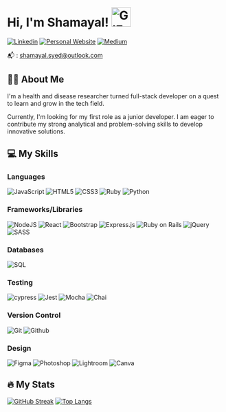 # Hi, I'm Shamayal! <img src="https://media0.giphy.com/media/v1.Y2lkPTc5MGI3NjExMGQzODE4NDhhZjVkOThhMWJhOGJlODZhZTA1OGVjYzJkZDBkM2Y1ZSZlcD12MV9pbnRlcm5hbF9naWZzX2dpZklkJmN0PXM/UnyblOs6hGx9Mli7jq/giphy.gif" width="45" alt="GIF">

[![Linkedin](https://img.shields.io/badge/LinkedIn-0077B5?style=for-the-badge&logo=linkedin&logoColor=white)](https://www.linkedin.com/in/shamayal-syed/)
[![Personal Website](https://img.shields.io/badge/website-FEBF2A?style=for-the-badge&logo=About.me&logoColor=e034bb)](https://shamayal.me/)
[![Medium](https://img.shields.io/badge/Medium-12100E?style=for-the-badge&logo=medium&logoColor=white)](https://medium.com/@shamayal)

📬 : shamayal.syed@outlook.com

## 👩‍💻 About Me

I'm a health and disease researcher turned full-stack developer on a quest to learn and grow in the tech field.

Currently, I'm looking for my first role as a junior developer. I am eager to contribute my strong analytical and problem-solving skills to develop innovative solutions.

## 💻 My Skills

### Languages

![JavaScript](https://img.shields.io/badge/JavaScript-323330?style=for-the-badge&logo=javascript&logoColor=F7DF1E)
![HTML5](https://img.shields.io/badge/HTML5-E34F26?style=for-the-badge&logo=html5&logoColor=white)
![CSS3](https://img.shields.io/badge/CSS3-1572B6?style=for-the-badge&logo=css3&logoColor=white)
![Ruby](https://img.shields.io/badge/Ruby-CC342D?style=for-the-badge&logo=ruby&logoColor=white)
![Python](https://img.shields.io/badge/python-3670A0?style=for-the-badge&logo=python&logoColor=ffdd54)

### Frameworks/Libraries

![NodeJS](https://img.shields.io/badge/node.js-6DA55F?style=for-the-badge&logo=node.js&logoColor=white)
![React](https://img.shields.io/badge/react-%2320232a.svg?style=for-the-badge&logo=react&logoColor=%2361DAFB)
![Bootstrap](https://img.shields.io/badge/bootstrap-%238511FA.svg?style=for-the-badge&logo=bootstrap&logoColor=white)
![Express.js](https://img.shields.io/badge/express.js-%23404d59.svg?style=for-the-badge&logo=express&logoColor=%2361DAFB)
![Ruby on Rails](https://img.shields.io/badge/Ruby_on_Rails-CC0000?style=for-the-badge&logo=ruby-on-rails&logoColor=white)
![jQuery](https://img.shields.io/badge/jquery-%230769AD.svg?style=for-the-badge&logo=jquery&logoColor=white)
![SASS](https://img.shields.io/badge/SASS-hotpink.svg?style=for-the-badge&logo=SASS&logoColor=white)

### Databases

![SQL](https://img.shields.io/badge/PostgreSQL-316192?style=for-the-badge&logo=postgresql&logoColor=white)

### Testing

![cypress](https://img.shields.io/badge/-cypress-%23E5E5E5?style=for-the-badge&logo=cypress&logoColor=058a5e)
![Jest](https://img.shields.io/badge/-jest-%23C21325?style=for-the-badge&logo=jest&logoColor=white)
![Mocha](https://img.shields.io/badge/-mocha-%238D6748?style=for-the-badge&logo=mocha&logoColor=white)
![Chai](https://img.shields.io/badge/chai-A30701?style=for-the-badge&logo=chai&logoColor=white)

### Version Control

![Git](https://img.shields.io/badge/git-%23F05033.svg?style=for-the-badge&logo=git&logoColor=white)
![Github](https://img.shields.io/badge/GitHub-100000?style=for-the-badge&logo=github&logoColor=white)

### Design

![Figma](https://img.shields.io/badge/Figma-F24E1E?style=for-the-badge&logo=figma&logoColor=white)
![Photoshop](https://img.shields.io/badge/Adobe%20Photoshop-31A8FF?style=for-the-badge&logo=Adobe%20Photoshop&logoColor=black)
![Lightroom](https://img.shields.io/badge/Adobe%20Lightroom-31A8FF?style=for-the-badge&logo=Adobe%20Lightroom&logoColor=white)
![Canva](https://img.shields.io/badge/Canva-%2300C4CC.svg?&style=for-the-badge&logo=Canva&logoColor=white)

## 🔥 My Stats

[![GitHub Streak](https://streak-stats.demolab.com?user=Shamayal&theme=sunset-gradient&border_radius=10)](https://git.io/streak-stats)
[![Top Langs](https://github-readme-stats.vercel.app/api/top-langs/?username=Shamayal&layout=compact&theme=vision-friendly-dark)](https://github.com/anuraghazra/github-readme-stats)
